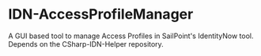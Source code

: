 # IDN-AccessProfileManager
A GUI based tool to manage Access Profiles in SailPoint's IdentityNow tool. Depends on the CSharp-IDN-Helper repository.
